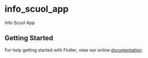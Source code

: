 # info_scuol_app

Info Scuol App

## Getting Started

For help getting started with Flutter, view our online
[documentation](https://flutter.io/).
